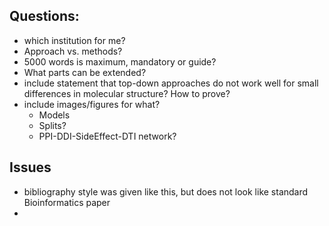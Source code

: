## Questions:

- which institution for me?
- Approach vs. methods?
- 5000 words is maximum, mandatory or guide?
- What parts can be extended?
- include statement that top-down approaches do not work well for small differences in molecular structure? How to prove? 
- include images/figures for what? 
  - Models
  - Splits?
  - PPI-DDI-SideEffect-DTI network?

## Issues
- bibliography style was given like this, but does not look like standard Bioinformatics paper
- 


